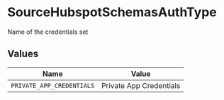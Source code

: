 # SourceHubspotSchemasAuthType

Name of the credentials set


## Values

| Name                      | Value                     |
| ------------------------- | ------------------------- |
| `PRIVATE_APP_CREDENTIALS` | Private App Credentials   |